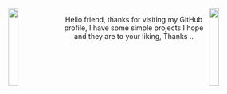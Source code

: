 <img align='left' src='http://gifgifs.com/animations/anime/neon-genesis-evangelion/neon_genesis_evangelion_3.gif' width='20%'>  
<img align='right' src='http://gifgifs.com/animations/anime/neon-genesis-evangelion/neon_genesis_evangelion_5.gif' width='20%'>  

<center><p>Hello friend, thanks for visiting my GitHub profile, I have some simple projects I hope and they are to your liking, Thanks ..</p></center>

